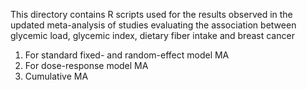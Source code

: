 This directory contains R scripts used for the results observed in the updated meta-analysis of studies evaluating the association between glycemic load, glycemic index, dietary fiber intake and breast cancer
1. For standard fixed- and random-effect model MA
2. For dose-response model MA
3. Cumulative MA
